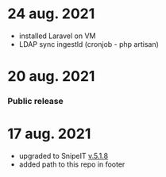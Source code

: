 # 24 aug. 2021
- installed Laravel on VM
- LDAP sync ingestld (cronjob - php artisan)

# 20 aug. 2021
### Public release

# 17 aug. 2021
- upgraded to SnipeIT [v.5.1.8](https://github.com/snipe/snipe-it/releases/tag/v5.1.8)
- added path to this repo in footer